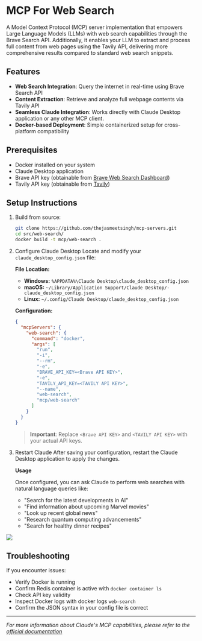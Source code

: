 # MCP For Web Search

A Model Context Protocol (MCP) server implementation that empowers Large Language Models (LLMs) with web search capabilities through the Brave Search API. Additionally, it enables your LLM to extract and process full content from web pages using the Tavily API, delivering more comprehensive results compared to standard web search snippets.

## Features

- **Web Search Integration**: Query the internet in real-time using Brave Search API
- **Content Extraction**: Retrieve and analyze full webpage contents via Tavily API
- **Seamless Claude Integration**: Works directly with Claude Desktop application or any other MCP client.
- **Docker-based Deployment**: Simple containerized setup for cross-platform compatibility

## Prerequisites

- Docker installed on your system
- Claude Desktop application
- Brave API key (obtainable from [Brave Web Search Dashboard](https://api-dashboard.search.brave.com/app/documentation/web-search/get-started))
- Tavily API key (obtainable from [Tavily](https://docs.tavily.com/documentation/quickstart))

## Setup Instructions

1. Build from source:

   ```bash
   git clone https://github.com/thejasmeetsingh/mcp-servers.git
   cd src/web-search/
   docker build -t mcp/web-search .
   ```

2. Configure Claude Desktop
   Locate and modify your `claude_desktop_config.json` file:

   **File Location:**

   - **Windows:** `%APPDATA%\Claude Desktop\claude_desktop_config.json`
   - **macOS:** `~/Library/Application Support/Claude Desktop/-claude_desktop_config.json`
   - **Linux:** `~/.config/Claude Desktop/claude_desktop_config.json`

   **Configuration:**

   ```json
   {
     "mcpServers": {
       "web-search": {
         "command": "docker",
         "args": [
           "run",
           "-i",
           "--rm",
           "-e",
           "BRAVE_API_KEY=<Brave API KEY>",
           "-e",
           "TAVILY_API_KEY=<TAVILY API KEY>",
           "--name",
           "web-search",
           "mcp/web-search"
         ]
       }
     }
   }
   ```

   > **Important**: Replace `<Brave API KEY>` and `<TAVILY API KEY>` with your actual API keys.

3. Restart Claude
   After saving your configuration, restart the Claude Desktop application to apply the changes.

   **Usage**

   Once configured, you can ask Claude to perform web searches with natural language queries like:

   - "Search for the latest developments in AI"
   - "Find information about upcoming Marvel movies"
   - "Look up recent global news"
   - "Research quantum computing advancements"
   - "Search for healthy dinner recipes"

[![](https://github.com/user-attachments/assets/5d2a15f9-cb45-42f8-9f59-a017127ddda0)](https://ja3-projects.s3.ap-south-1.amazonaws.com/web-search-mcp.mp4)

## Troubleshooting

If you encounter issues:

- Verify Docker is running
- Confirm Redis container is active with `docker container ls`
- Check API key validity
- Inspect Docker logs with docker logs `web-search`
- Confirm the JSON syntax in your config file is correct

---

_For more information about Claude's MCP capabilities, please refer to the [official documentation](https://modelcontextprotocol.io/introduction)_
